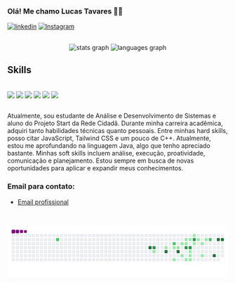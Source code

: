 
   ###     Olá! Me chamo Lucas Tavares 👋🏻
   
[![linkedin](https://img.shields.io/badge/LinkedIn-0077B5?style=for-the-badge&logo=linkedin&logoColor=white)](https://www.linkedin.com/in/lucas-tavares-811427313/)
[![Instagram](https://img.shields.io/badge/Instagram-E4405F?style=for-the-badge&logo=instagram&logoColor=white)](https://www.instagram.com/lucastavares.03/)

<div align="center">
   <br/>
  <img src="https://github-readme-stats.vercel.app/api?username=Lucastavara&hide_title=false&hide_rank=false&show_icons=true&include_all_commits=true&count_private=true&disable_animations=false&theme=dracula&locale=en&hide_border=false" height="150" alt="stats graph"  />
  <img src="https://github-readme-stats.vercel.app/api/top-langs?username=LucasTavara&locale=en&hide_title=false&layout=compact&card_width=320&langs_count=5&theme=dracula&hide_border=false" height="150" alt="languages graph"  />
</div>

## Skills

<div style="display": inline_block><br/>
  
  <img align="center" src="https://img.shields.io/badge/HTML5-E34F26?style=for-the-badge&logo=html5&logoColor=white" />
  <img align="center" src="https://img.shields.io/badge/CSS3-1572B6?style=for-the-badge&logo=css3&logoColor=white" />
  <img align="center" src="https://img.shields.io/badge/JavaScript-F7DF1E?style=for-the-badge&logo=javascript&logoColor=black" />
  <img align="center" src="https://img.shields.io/badge/Tailwind_CSS-38B2AC?style=for-the-badge&logo=tailwind-css&logoColor=white" />
  <img align="center" src="https://img.shields.io/badge/Java-ED8B00?style=for-the-badge&logo=openjdk&logoColor=white" />
  <img align="center" src="https://img.shields.io/badge/MySQL-00000F?style=for-the-badge&logo=mysql&logoColor=white" />

</div>
 <br/>
 
<p> Atualmente, sou estudante de Análise e Desenvolvimento de Sistemas e aluno do Projeto Start da Rede Cidadã. Durante minha carreira acadêmica, adquiri tanto habilidades técnicas quanto pessoais. Entre minhas hard skills, posso citar JavaScript, Tailwind CSS e um pouco de C++. Atualmente, estou me aprofundando na linguagem Java, algo que tenho apreciado bastante. Minhas soft skills incluem análise, execução, proatividade, comunicação e planejamento. Estou sempre em busca de novas oportunidades para aplicar e expandir meus conhecimentos.
</p>

### Email para contato:

- [Email profissional](lucas_tavares.dev@hotmail.com)

<br/>
<div align="center">

   ![snake gif](https://github.com/LucasTavara/LucasTavara/blob/output/github-contribution-grid-snake.gif)

</div>
